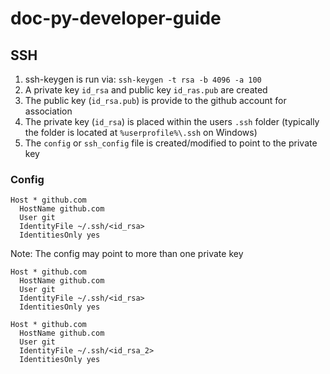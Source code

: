 # doc-py-developer-guide
## SSH
1. ssh-keygen is run via: `ssh-keygen -t rsa -b 4096 -a 100`
2. A private key `id_rsa` and public key `id_ras.pub` are created
3. The public key (`id_rsa.pub`) is provide to the github account for association
4. The private key (`id_rsa`) is placed within the users `.ssh` folder (typically the folder is located at `%userprofile%\.ssh` on Windows)
5. The `config` or `ssh_config` file is created/modified to point to the private key
### Config
```
Host * github.com
  HostName github.com
  User git
  IdentityFile ~/.ssh/<id_rsa>
  IdentitiesOnly yes
```
Note: The config may point to more than one private key
```
Host * github.com
  HostName github.com
  User git
  IdentityFile ~/.ssh/<id_rsa>
  IdentitiesOnly yes

Host * github.com
  HostName github.com
  User git
  IdentityFile ~/.ssh/<id_rsa_2>
  IdentitiesOnly yes
```

